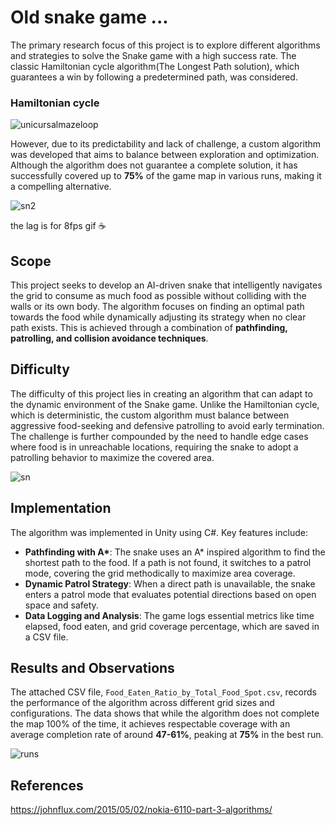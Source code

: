 # Old snake game ... 
The primary research focus of this project is to explore different algorithms and strategies to solve the Snake game with a high success rate.
The classic Hamiltonian cycle algorithm(The Longest Path solution), which guarantees a win by following a predetermined path, was considered.

### Hamiltonian cycle

![unicursalmazeloop](https://github.com/user-attachments/assets/86d22742-9ccb-4a88-b485-12f814a698b7)

However, due to its predictability and lack of challenge, a custom algorithm was developed that aims to balance between exploration and optimization. Although the algorithm does not guarantee a complete solution, it has successfully covered up to **75%** of the game map in various runs, making it a compelling alternative.

![sn2](https://github.com/user-attachments/assets/8d6aff12-91e5-47db-9031-526a0443f3fd)

the lag is for 8fps gif ☕

## Scope
This project seeks to develop an AI-driven snake that intelligently navigates the grid to consume as much food as possible without colliding with the walls or its own body. The algorithm focuses on finding an optimal path towards the food while dynamically adjusting its strategy when no clear path exists. This is achieved through a combination of **pathfinding, patrolling, and collision avoidance techniques**.

## Difficulty
The difficulty of this project lies in creating an algorithm that can adapt to the dynamic environment of the Snake game. Unlike the Hamiltonian cycle, which is deterministic, the custom algorithm must balance between aggressive food-seeking and defensive patrolling to avoid early termination. The challenge is further compounded by the need to handle edge cases where food is in unreachable locations, requiring the snake to adopt a patrolling behavior to maximize the covered area.

![sn](https://github.com/user-attachments/assets/4942698c-ef48-411e-8907-b4e562d1e199)

## Implementation
The algorithm was implemented in Unity using C#. Key features include:

- **Pathfinding with A\***: The snake uses an A* inspired algorithm to find the shortest path to the food. If a path is not found, it switches to a patrol mode, covering the grid methodically to maximize area coverage.
- **Dynamic Patrol Strategy**: When a direct path is unavailable, the snake enters a patrol mode that evaluates potential directions based on open space and safety.
- **Data Logging and Analysis**: The game logs essential metrics like time elapsed, food eaten, and grid coverage percentage, which are saved in a CSV file. 

## Results and Observations
The attached CSV file, `Food_Eaten_Ratio_by_Total_Food_Spot.csv`, records the performance of the algorithm across different grid sizes and configurations. The data shows that while the algorithm does not complete the map 100% of the time, it achieves respectable coverage with an average completion rate of around **47-61%**, peaking at **75%** in the best run.

![runs](https://github.com/user-attachments/assets/6e98a226-8965-4935-b31b-a8cf9b83ede7)


## References


https://johnflux.com/2015/05/02/nokia-6110-part-3-algorithms/
